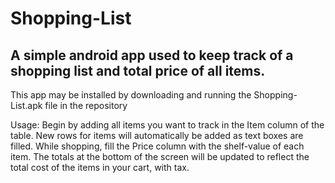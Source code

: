 # Shopping-List
A simple android app used to keep track of a shopping list and total price of all items.
----------------------------------------------------------------------------------------
This app may be installed by downloading and running the Shopping-List.apk file in the repository

Usage:
Begin by adding all items you want to track in the Item column of the table. New rows 
for items will automatically be added as text boxes are filled. While shopping, fill
the Price column with the shelf-value of each item. The totals at the bottom of the
screen will be updated to reflect the total cost of the items in your cart, with tax.

